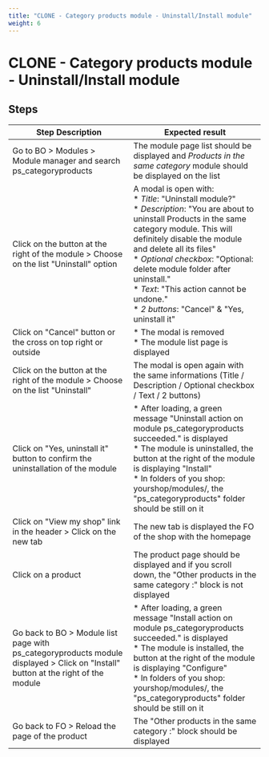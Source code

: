 ```yaml
---
title: "CLONE - Category products module - Uninstall/Install module"
weight: 6
---
```


# CLONE - Category products module - Uninstall/Install module
## Steps
| Step Description | Expected result |
| ----- | ----- |
| Go to BO > Modules > Module manager and search ps_categoryproducts | The module page list should be displayed and *Products in the same category* module should be displayed on the list |
| Click on the button at the right of the module > Choose on the list "Uninstall" option | A modal is open with:<br> * *Title*: "Uninstall module?"<br> * *Description*: "You are about to uninstall Products in the same category module. This will definitely disable the module and delete all its files"<br> * *Optional* *checkbox*: "Optional: delete module folder after uninstall."<br> * *Text*: "This action cannot be undone."<br> * *2 buttons*: "Cancel" & "Yes, uninstall it" |
| Click on "Cancel" button or the cross on top right or outside | * The modal is removed<br> * The module list page is displayed |
| Click on the button at the right of the module > Choose on the list "Uninstall" | The modal is open again with the same informations (Title / Description / Optional checkbox / Text / 2 buttons) |
| Click on "Yes, uninstall it" button to confirm the uninstallation of the module | * After loading, a green message "Uninstall action on module ps_categoryproducts succeeded." is displayed<br> * The module is uninstalled, the button at the right of the module is displaying "Install"<br> * In folders of you shop: yourshop/modules/, the "ps_categoryproducts" folder should be still on it |
| Click on "View my shop" link in the header > Click on the new tab | The new tab is displayed the FO of the shop with the homepage |
| Click on a product | The product page should be displayed and if you scroll down, the "Other products in the same category :" block is not displayed |
| Go back to BO > Module list page with ps_categoryproducts module displayed > Click on "Install" button at the right of the module | * After loading, a green message "Install action on module ps_categoryproducts succeeded." is displayed<br> * The module is installed, the button at the right of the module is displaying "Configure"<br> * In folders of you shop: yourshop/modules/, the "ps_categoryproducts" folder should be still on it |
| Go back to FO > Reload the page of the product | The "Other products in the same category :" block should be displayed |
